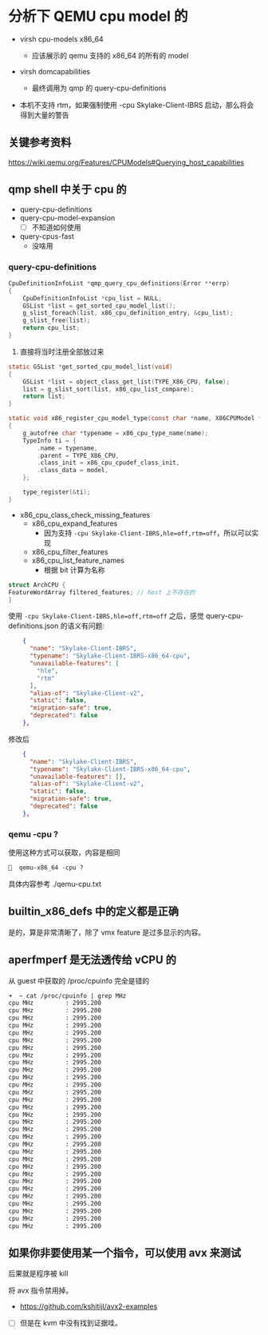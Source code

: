 # 分析下 QEMU cpu model 的

- virsh cpu-models x86_64
  - 应该展示的 qemu 支持的 x86_64 的所有的 model
- virsh domcapabilities
  - 最终调用为 qmp 的 query-cpu-definitions

- 本机不支持 rtm，如果强制使用 -cpu Skylake-Client-IBRS 启动，那么将会得到大量的警告

## 关键参考资料
https://wiki.qemu.org/Features/CPUModels#Querying_host_capabilities

## qmp shell 中关于 cpu 的
- query-cpu-definitions
- query-cpu-model-expansion
  - [ ] 不知道如何使用
- query-cpus-fast
  - 没啥用

### query-cpu-definitions
```c
CpuDefinitionInfoList *qmp_query_cpu_definitions(Error **errp)
{
    CpuDefinitionInfoList *cpu_list = NULL;
    GSList *list = get_sorted_cpu_model_list();
    g_slist_foreach(list, x86_cpu_definition_entry, &cpu_list);
    g_slist_free(list);
    return cpu_list;
}
```

1. 直接将当时注册全部放过来
```c
static GSList *get_sorted_cpu_model_list(void)
{
    GSList *list = object_class_get_list(TYPE_X86_CPU, false);
    list = g_slist_sort(list, x86_cpu_list_compare);
    return list;
}

static void x86_register_cpu_model_type(const char *name, X86CPUModel *model)
{
    g_autofree char *typename = x86_cpu_type_name(name);
    TypeInfo ti = {
        .name = typename,
        .parent = TYPE_X86_CPU,
        .class_init = x86_cpu_cpudef_class_init,
        .class_data = model,
    };

    type_register(&ti);
}
```

- x86_cpu_class_check_missing_features
  - x86_cpu_expand_features
    - 因为支持 `-cpu Skylake-Client-IBRS,hle=off,rtm=off`，所以可以实现
  - x86_cpu_filter_features
  - x86_cpu_list_feature_names
    - 根据 bit 计算为名称

```c
struct ArchCPU {
FeatureWordArray filtered_features; // host 上不存在的
}
```

使用 `-cpu Skylake-Client-IBRS,hle=off,rtm=off` 之后，感觉
query-cpu-definitions.json 的语义有问题:
```json
    {
      "name": "Skylake-Client-IBRS",
      "typename": "Skylake-Client-IBRS-x86_64-cpu",
      "unavailable-features": [
        "hle",
        "rtm"
      ],
      "alias-of": "Skylake-Client-v2",
      "static": false,
      "migration-safe": true,
      "deprecated": false
    },
```

修改后
```json
    {
      "name": "Skylake-Client-IBRS",
      "typename": "Skylake-Client-IBRS-x86_64-cpu",
      "unavailable-features": [],
      "alias-of": "Skylake-Client-v2",
      "static": false,
      "migration-safe": true,
      "deprecated": false
    },
```
### qemu -cpu ?

使用这种方式可以获取，内容是相同
```txt
🧀  qemu-x86_64 -cpu ?
```
具体内容参考 ./qemu-cpu.txt

## builtin_x86_defs 中的定义都是正确
是的，算是非常清晰了，除了 vmx feature 是过多显示的内容。

## aperfmperf 是无法透传给 vCPU 的
从 guest 中获取的 /proc/cpuinfo 完全是错的
```txt
➜  ~ cat /proc/cpuinfo | grep MHz
cpu MHz         : 2995.200
cpu MHz         : 2995.200
cpu MHz         : 2995.200
cpu MHz         : 2995.200
cpu MHz         : 2995.200
cpu MHz         : 2995.200
cpu MHz         : 2995.200
cpu MHz         : 2995.200
cpu MHz         : 2995.200
cpu MHz         : 2995.200
cpu MHz         : 2995.200
cpu MHz         : 2995.200
cpu MHz         : 2995.200
cpu MHz         : 2995.200
cpu MHz         : 2995.200
cpu MHz         : 2995.200
cpu MHz         : 2995.200
cpu MHz         : 2995.200
cpu MHz         : 2995.200
cpu MHz         : 2995.200
cpu MHz         : 2995.200
cpu MHz         : 2995.200
cpu MHz         : 2995.200
cpu MHz         : 2995.200
cpu MHz         : 2995.200
cpu MHz         : 2995.200
cpu MHz         : 2995.200
cpu MHz         : 2995.200
cpu MHz         : 2995.200
cpu MHz         : 2995.200
cpu MHz         : 2995.200
```

## 如果你非要使用某一个指令，可以使用 avx 来测试
后果就是程序被 kill

将 avx 指令禁用掉。

- https://github.com/kshitijl/avx2-examples

- [ ] 但是在 kvm 中没有找到证据哇。
